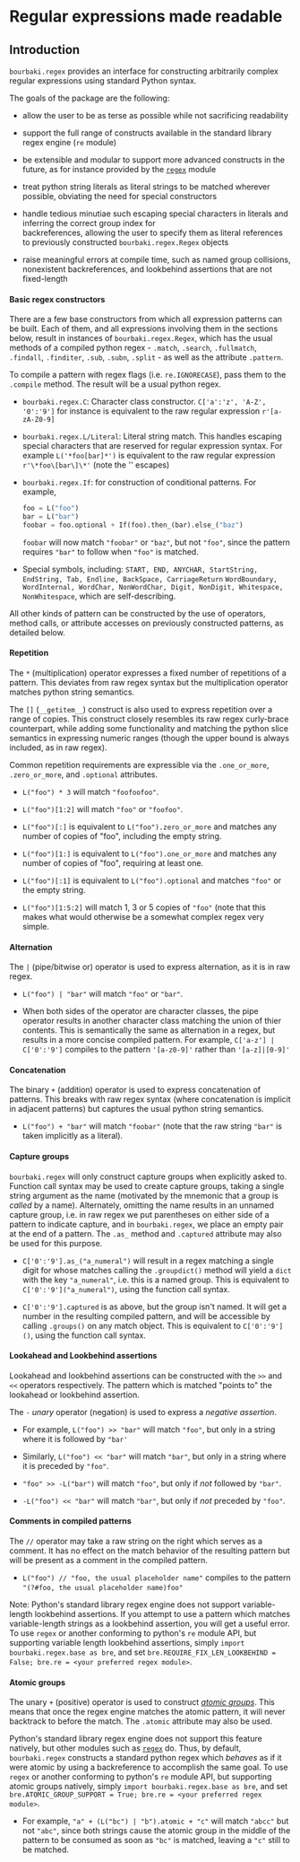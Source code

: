 # Regular expressions made readable

## Introduction

`bourbaki.regex` provides an interface for constructing arbitrarily complex 
regular expressions using standard Python syntax.

The goals of the package are the following:

  - allow the user to be as terse as possible while not sacrificing readability
  
  - support the full range of constructs available in the standard library regex engine (`re` module)
  
  - be extensible and modular to support more advanced constructs in the future, 
    as for instance provided by the [`regex`](https://pypi.org/project/regex/) module
  
  - treat python string literals as literal strings to be matched wherever possible, obviating the need for special 
    constructors
  
  - handle tedious minutiae such escaping special characters in literals and inferring the correct group index for  
    backreferences, allowing the user to specify them as literal references to previously constructed 
    `bourbaki.regex.Regex` objects
  
  - raise meaningful errors at compile time, such as named group collisions, nonexistent
    backreferences, and lookbehind assertions that are not fixed-length


#### Basic regex constructors

There are a few base constructors from which all expression patterns can be built.
Each of them, and all expressions involving them in the sections below, result in instances of `bourbaki.regex.Regex`,
which has the usual methods of a compiled python regex - `.match`, `.search`, `.fullmatch`, `.findall`, `.finditer`, 
`.sub`, `.subn`, `.split` - as well as the attribute `.pattern`.

To compile a pattern with regex flags (i.e. `re.IGNORECASE`), pass them to the `.compile` method.
The result will be a usual python regex.

  - `bourbaki.regex.C`: Character class constructor.
    `C['a':'z', 'A-Z', '0':'9']` for instance is equivalent to the raw regular expression `r'[a-zA-Z0-9]`
  
  - `bourbaki.regex.L/Literal`: Literal string match.  This handles escaping special characters that are reserved for 
    regular expression syntax.
    For example `L('*foo[bar]*')` is equivalent to the raw regular expression `r'\*foo\[bar\]\*'`
    (note the '\' escapes)
  
  - `bourbaki.regex.If`: for construction of conditional patterns.
    For example, 
    ```python
    foo = L("foo")
    bar = L("bar")
    foobar = foo.optional + If(foo).then_(bar).else_("baz")
    ```
    `foobar` will now match `"foobar"` or `"baz"`, but not `"foo"`, since the pattern requires `"bar"` to follow 
    when `"foo"` is matched.
  
  - Special symbols, including:
    `START, END, ANYCHAR, StartString, EndString, Tab, Endline, BackSpace, CarriageReturn`
    `WordBoundary, WordInternal, WordChar, NonWordChar, Digit, NonDigit, Whitespace, NonWhitespace`,
    which are self-describing.


All other kinds of pattern can be constructed by the use of operators, method calls, or attribute accesses on previously 
constructed patterns, as detailed below.


#### Repetition

The `*` (multiplication) operator expresses a fixed number of repetitions of a pattern.
This deviates from raw regex syntax but the multiplication operator matches python string semantics.

The `[]` (`__getitem__`) construct is also used to express repetition over a range of copies.
This construct closely resembles its raw regex curly-brace counterpart, while adding some functionality 
and matching the python slice semantics in expressing numeric ranges (though the upper bound is always included, as in 
raw regex).

Common repetition requirements are expressible via the `.one_or_more`, `.zero_or_more`, and `.optional` attributes.

  - `L("foo") * 3` will match `"foofoofoo"`.
  
  - `L("foo")[1:2]` will match `"foo"` or `"foofoo"`.
  
  - `L("foo")[:]` is equivalent to `L("foo").zero_or_more` and matches any number of copies of "foo", including 
    the empty string.
    
  - `L("foo")[1:]` is equivalent to `L("foo").one_or_more` and matches any number of copies of "foo", requiring at 
    least one.
    
  - `L("foo")[:1]` is equivalent to `L("foo").optional` and matches `"foo"` or the empty string.
  
  - `L("foo")[1:5:2]` will match 1, 3 or 5 copies of `"foo"` (note that this makes what would otherwise be a somewhat 
    complex regex very simple.


#### Alternation

The `|` (pipe/bitwise or) operator is used to express alternation, as it is in raw regex.

  - `L("foo") | "bar"` will match `"foo"` or `"bar"`.
  
  - When both sides of the operator are character classes, the pipe operator results in another character class matching 
    the union of thier contents. This is semantically the same as alternation in a regex, but results in a more concise 
    compiled pattern. For example, `C['a-z'] | C['0':'9']` compiles to the pattern `'[a-z0-9]'` rather than `'[a-z]|[0-9]'`


#### Concatenation

The binary `+` (addition) operator is used to express concatenation of patterns.
This breaks with raw regex syntax (where concatenation is implicit in adjacent patterns) but captures the usual python 
string semantics.

  - `L("foo") + "bar"` will match `"foobar"` (note that the raw string `"bar"` is taken implicitly as a literal).


#### Capture groups

`bourbaki.regex` will only construct capture groups when explicitly asked to.
Function call syntax may be used to create capture groups, taking a single string argument as the name
(motivated by the mnemonic that a group is _called_ by a name).
Alternately, omitting the name results in an unnamed capture group, i.e. in raw regex we put parentheses on either side 
of a pattern to indicate capture, and in `bourbaki.regex`, we place an empty pair at the end of a pattern. 
The `.as_` method and `.captured` attribute may also be used for this purpose.

  - `C['0':'9'].as_("a_numeral")` will result in a regex matching a single digit for whose matches calling the 
    `.groupdict()` method will yield a `dict` with the key `"a_numeral"`, i.e. this is a named group.
    This is equivalent to `C['0':'9']("a_numeral")`, using the function call syntax.
  
  - `C['0':'9'].captured` is as above, but the group isn't named. It will get a number in the resulting compiled
    pattern, and will be accessible by calling `.groups()` on any match object.
    This is equivalent to `C['0':'9']()`, using the function call syntax.
  
  
#### Lookahead and Lookbehind assertions
  
Lookahead and lookbehind assertions can be constructed with the `>>` and `<<` operators respectively.
The pattern which is matched "points to" the lookahead or lookbehind assertion.

The `-` _unary_ operator (negation) is used to express a _negative_ _assertion_.

  - For example, `L("foo") >> "bar"` will match `"foo"`, but only in a string where it is followed by `"bar'`

  - Similarly, `L("foo") << "bar"` will match `"bar"`, but only in a string where it is preceded by `"foo"`.
  
  - `"foo" >> -L("bar")` will match `"foo"`, but only if _not_ followed by `"bar"`.
  
  - `-L("foo") << "bar"` will match `"bar"`, but only if _not_ preceded by `"foo"`.
  
  
#### Comments in compiled patterns

The `//` operator may take a raw string on the right which serves as a comment.
It has no effect on the match behavior of the resulting pattern but will be present as a comment in the 
compiled pattern.

  - `L("foo") // "foo, the usual placeholder name"` compiles to the pattern 
    `"(?#foo, the usual placeholder name)foo"`


Note:
Python's standard library regex engine does not support variable-length lookbehind assertions. 
If you attempt to use a pattern which matches variable-length strings as a lookbehind assertion, you will get a useful error.
To use `regex` or another conforming to python's `re` module API, but supporting variable length lookbehind 
assertions, simply `import bourbaki.regex.base as bre`, and set 
`bre.REQUIRE_FIX_LEN_LOOKBEHIND = False; bre.re = <your preferred regex module>`.


#### Atomic groups

The unary `+` (positive) operator is used to construct [_atomic_ _groups_](https://www.regular-expressions.info/atomic.html).
This means that once the regex engine matches the atomic pattern, it will never backtrack to before the match.
The `.atomic` attribute may also be used.

Python's standard library regex engine does not support this feature natively, but other modules such as 
[`regex`](https://pypi.org/project/regex/) do.
Thus, by default, `bourbaki.regex` constructs a standard python regex which _behaves_ as if it were atomic by using a 
backreference to accomplish the same goal.
To use `regex` or another conforming to python's `re` module API, but supporting 
atomic groups natively, simply `import bourbaki.regex.base as bre`, and set 
`bre.ATOMIC_GROUP_SUPPORT = True; bre.re = <your preferred regex module>`.

  - For example, `"a" + (L("bc") | "b").atomic + "c"` will match `"abcc"` but not `"abc"`, since both strings cause the 
    atomic group in the middle of the pattern to be consumed as soon as `"bc"` is matched, leaving a `"c"` still to be 
    matched.

